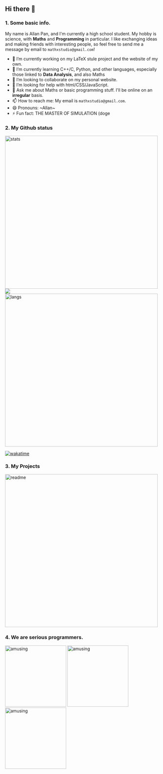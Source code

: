 ## Hi there 👋

### 1. Some basic info.

My name is Allan Pan, and I'm currently a high school student. My hobby is science, with **Maths** and **Programming** in particular. I like exchanging ideas and making friends with interesting people, so feel free to send me a message by email to `mathxstudio@gmail.com`!

- 🔭 I’m currently working on my LaTeX stule project and the website of my own.
- 🌱 I’m currently learning C++/C, Python, and other languages, especially those linked to **Data Analysis**, and also Maths
- 👯 I’m looking to collaborate on my personal website.
- 🤔 I’m looking for help with html/CSS/JavaScript.
- 💬 Ask me about Maths or basic programming stuff. I'll be online on an **irregular** basis.
- 📫 How to reach me: My email is `mathxstudio@gmail.com`.
- 😄 Pronouns: ~Allan~
- ⚡ Fun fact: THE MASTER OF SIMULATION (doge

### 2. My Github status

<img src="https://github-readme-stats.vercel.app/api?username=mathxstudio&show_icons=true&theme=radical" alt="stats" width="500"/>

<img src="https://streak-stats.demolab.com/?user=MathxStudio&theme=dark">

<img src="https://github-readme-stats.vercel.app/api/top-langs/?username=mathxstudio&layout=compact&theme=radical" alt="langs" width="500"/>

[![wakatime](https://wakatime.com/badge/user/d506f30d-1cb8-4dfe-9bef-0a1db035474e.svg)](https://wakatime.com/@d506f30d-1cb8-4dfe-9bef-0a1db035474e)

### 3. My Projects

<img src="https://github-readme-stats.vercel.app/api/pin/?username=mathxstudio&repo=LaTeX-Templates&theme=radical" alt="readme" width="500"/>

### 4. We are serious programmers.
<img src="https://user-images.githubusercontent.com/68184967/159121666-60aac23f-83c1-45c5-b9af-6adeb89b7d4e.jpg" alt="amusing" height="200"/>
<img src="https://user-images.githubusercontent.com/68184967/161976106-9f60f40e-56f3-495f-8f8b-f9e42e0e4131.gif" alt="amusing" height="200"/>
<img src="https://user-images.githubusercontent.com/68184967/159121877-7fbfcf93-59ba-4a58-8492-7b4203202a82.gif" alt="amusing" height="200"/>
